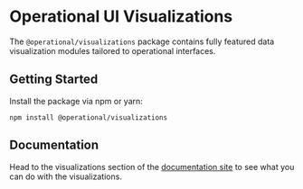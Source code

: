 # Operational UI Visualizations

<!-- separator -->

The `@operational/visualizations` package contains fully featured data visualization modules tailored to operational interfaces. 

## Getting Started

Install the package via npm or yarn:

`npm install @operational/visualizations`

<!-- separator -->

## Documentation

Head to the visualizations section of the [documentation site](https://ui.contiamo.com/visualizations) to see what you can do with the visualizations.



